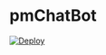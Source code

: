 # pmChatBot
[![Deploy](https://www.herokucdn.com/deploy/button.svg)](https://heroku.com/deploy?template=https://github.com/Texnocom/samilhbot/blob/master)
